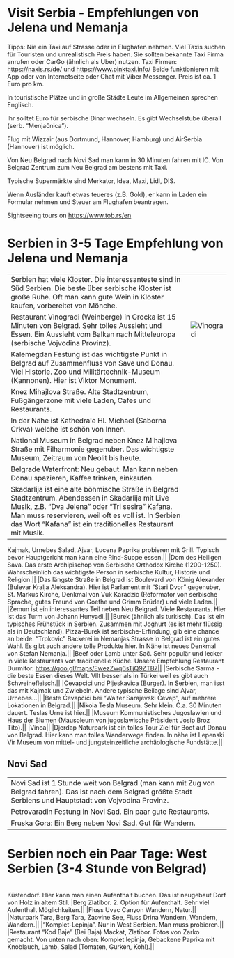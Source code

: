# Visit Serbia - Empfehlungen von Jelena und Nemanja

Tipps:
Nie ein Taxi auf Strasse oder in Flughafen nehmen. Viel Taxis suchen für Touristen und unrealistisch Preis haben. Sie sollten bekannte Taxi Firma anrufen oder CarGo (ähnlich als Uber) nutzen. Taxi Firmen: https://naxis.rs/de/ und https://www.pinktaxi.info/  Beide funktionieren mit App oder von Internetseite oder Chat mit Viber Messenger. Preis ist ca. 1 Euro pro km.

In touristische Plätze und in große Städte Leute im Allgemeinen sprechen Englisch.

Ihr solltet Euro für serbische Dinar wechseln. Es gibt Wechselstube überall (serb. “Menjačnica”).

Flug mit Wizzair (aus Dortmund, Hannover, Hamburg) und AirSerbia (Hannover) ist möglich.

Von Neu Belgrad nach Novi Sad man kann in 30 Minuten fahren mit IC. Von Belgrad Zentrum zum Neu Belgrad am bestens mit Taxi.

Typische Supermärkte sind Merkator, Idea, Maxi, Lidl, DIS.

Wenn Ausländer kauft etwas teueres (z.B. Gold), er kann in Laden ein Formular nehmen und Steuer am Flughafen beantragen.

Sightseeing tours on https://www.tob.rs/en

# Serbien in 3-5 Tage Empfehlung von Jelena und Nemanja






|||
|----|----|
|Serbien hat viele Kloster. Die interessanteste sind in Süd Serbien. Die beste über serbische Kloster ist große Ruhe. Oft man kann gute Wein in Kloster kaufen, vorbereitet von Mönche.||
|Restaurant Vinogradi (Weinberge) in Grocka ist 15 Minuten von Belgrad. Sehr tolles Aussieht und Essen. Ein Aussieht vom Balkan nach Mitteleuropa (serbische Vojvodina Provinz).| ![Vinogradi](https://restoranvinogradi.rs/wp-content/uploads/2021/09/35935180_1763781590381475_1928115934204002304_n.jpg)|
|Kalemegdan Festung ist das wichtigste Punkt in Belgrad auf Zusammenfluss von Save und Donau. Viel Historie. Zoo und Militärtechnik-Museum (Kannonen). Hier ist Viktor Monument.||
|Knez Mihajlova Straße. Alte Stadtzentrum, Fußgängerzone mit viele Laden, Cafes und Restaurants.
In der Nähe ist Kathedrale Hl. Michael (Saborna Crkva) welche ist schön von Innen.||
|National Museum in Belgrad neben Knez Mihajlova Straße mit Filharmonie gegenuber. Das wichtigste Museum, Zeitraum von Neolit bis heute.||
|Belgrade Waterfront: Neu gebaut. Man kann neben Donau spazieren, Kaffee trinken, einkaufen.||
|Skadarlija ist eine alte böhmische Straße in Belgrad Stadtzentrum. Abendessen in Skadarlija mit Live Musik, z.B. “Dva Jelena” oder “Tri sesira” Kafana. Man muss reservieren, weil oft es voll ist. In Serbien das Wort “Kafana” ist ein traditionelles Restaurant mit Musik.
Kajmak, Urnebes Salad, Ajvar, Lucena Paprika probieren mit Grill.
Typisch bevor Hauptgericht man kann eine Rind-Suppe essen.||
|Dom des Heiligen Sava. Das erste Archipischop von Serbische Orthodox Kirche (1200-1250). Wahrscheinlich das wichtigste Person in serbische Kultur, Historie und Religion.||
|Das längste Straße in Belgrad ist Boulevard von König Alexander (Bulevar Kralja Aleksandra). Hier ist Parlament mit “Stari Dvor” gegenuber, St. Markus Kirche, Denkmal von Vuk Karadzic (Reformator von serbische Sprache, gutes Freund von Goethe und Grimm Brüder) und viele Laden.||
|Zemun ist ein interessantes Teil neben Neu Belgrad. Viele Restaurants. Hier ist das Turm von Johann Hunyadi.||
|Burek (ähnlich als turkisch). Das ist ein typisches Frühstück in Serbien. Zusammen mit Joghurt (es ist mehr flüssig als in Deutschland). Pizza-Burek ist serbische-Erfindung, gib eine chance an beide. “Trpkovic” Backerei in Nemanjas Strasse in Belgrad ist ein gutes Wahl. Es gibt auch andere tolle Produkte hier. In Nähe ist neues Denkmal von Stefan Nemanja.||
|Beef oder Lamb unter Sač.
Sehr populär und lecker in viele Restaurants von traditionelle Küche.
Unsere Empfehlung Restaurant Durmitor.
https://goo.gl/maps/EwezZwq6sTjQ9ZTB7||
|Serbische Sarma - die beste Essen dieses Welt. Vllt besser als in Türkei weil es gibt auch Schweinefleisch.||
|Cevapcici und Pljeskavica (Burger). In Serbien, man isst das mit Kajmak und Zwiebeln. Andere typische Beilage sind Ajvar, Urnebes…||
|Beste Ćevapčići bei “Walter Sarajevski Ćevap”, auf mehrere Lokationen in Belgrad.||
|Nikola Tesla Museum. Sehr klein. C.a. 30 Minuten dauert. Teslas Urne ist hier.||
|Museum Kommunistisches Jugoslawien und Haus der Blumen (Mausoleum von jugoslawische Präsident Josip Broz Tito).||
|Vinca||
|Djerdap Naturpark ist ein tolles Tour Ziel für Boot auf Donau von Belgrad. Hier kann man tolles Wanderwege finden. In nähe ist Lepenski Vir Museum von mittel- und jungsteinzeitliche archäologische Fundstätte.||


## Novi Sad
|||
|----|----|
|Novi Sad ist 1 Stunde weit von Belgrad (man kann mit Zug von Belgrad fahren). Das ist nach dem Belgrad größte Stadt Serbiens und Hauptstadt von Vojvodina Provinz.||
|Petrovaradin Festung in Novi Sad. Ein paar gute Restaurants.
|Fruska Gora: Ein Berg neben Novi Sad. Gut für Wandern.||


# Serbien noch ein Paar Tage: West Serbien (3-4 Stunde von Belgrad)

|||
|----|----|
Küstendorf. Hier kann man einen Aufenthalt buchen. Das ist neugebaut Dorf von Holz in altem Stil.
|Berg Zlatibor. 2. Option für Aufenthalt. Sehr viel Aufenthalt Möglichkeiten.||
|Fluss Uvac Canyon
Wandern, Natur.||
|Naturpark Tara, Berg Tara, Zaovine See, Fluss Drina
Wandern, Wandern, Wandern.||
|“Komplet-Lepinja”. Nur in West Serbien. Man muss probieren.||
|Restaurant “Kod Baje” (Bei Baja) Mackat, Zlatibor. Fotos von Zarko gemacht. Von unten nach oben: Komplet lepinja, Gebackene Paprika mit Knoblauch, Lamb, Salad (Tomaten, Gurken, Kohl).||
